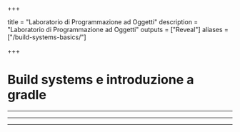 
+++

title = "Laboratorio di Programmazione ad Oggetti"
description = "Laboratorio di Programmazione ad Oggetti"
outputs = ["Reveal"]
aliases = ["/build-systems-basics/"]

+++

# Build systems e introduzione a gradle

<!-- write-here "cover.md" -->

<!-- end-write -->

---

<!-- write-here "shared-slides/build-systems/it-gradle-basics.md" -->

<!-- end-write -->

---

<!-- write-here "shared-slides/build-systems/it-gradle-wrapper.md" -->

<!-- end-write -->

---

<!-- write-here "cover.md" -->

<!-- end-write -->
